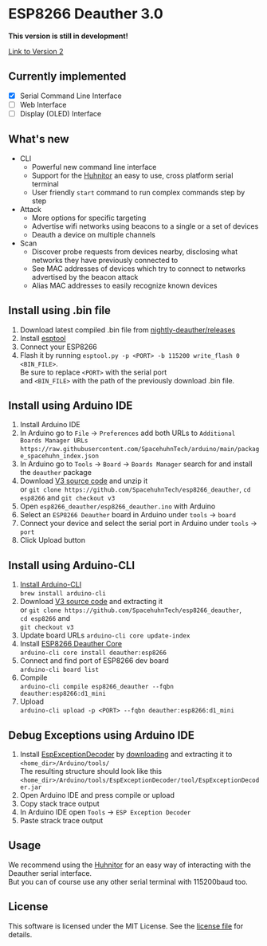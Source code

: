 # ESP8266 Deauther 3.0

**This version is still in development!**  

[Link to Version 2](https://github.com/SpacehuhnTech/esp8266_deauther/tree/v2/esp8266_deauther)  

## Currently implemented

- [x] Serial Command Line Interface
- [ ] Web Interface
- [ ] Display (OLED) Interface

## What's new

- CLI
  - Powerful new command line interface
  - Support for the [Huhnitor](https://github.com/spacehuhntech/huhnitor) an easy to use, cross platform serial terminal
  - User friendly `start` command to run complex commands step by step
- Attack
  - More options for specific targeting
  - Advertise wifi networks using beacons to a single or a set of devices
  - Deauth a device on multiple channels
- Scan
  - Discover probe requests from devices nearby, disclosing what networks they have previously connected to
  - See MAC addresses of devices which try to connect to networks advertised by the beacon attack
  - Alias MAC addresses to easily recognize known devices
 
## Install using .bin file

1. Download latest compiled .bin file from [nightly-deauther/releases](https://github.com/SpacehuhnTech/nightly-deauther/releases)
2. Install [esptool](https://github.com/espressif/esptool/)
3. Connect your ESP8266
4. Flash it by running `esptool.py -p <PORT> -b 115200 write_flash 0 <BIN_FILE>`.  
   Be sure to replace `<PORT>` with the serial port  
   and `<BIN_FILE>` with the path of the previously download .bin file.

## Install using Arduino IDE

1. Install Arduino IDE
2. In Arduino go to `File` -> `Preferences` add both URLs to `Additional Boards Manager URLs`
   `https://raw.githubusercontent.com/SpacehuhnTech/arduino/main/package_spacehuhn_index.json`  
3. In Arduino go to `Tools` -> `Board` -> `Boards Manager` search for and install the `deauther` package  
4. Download [V3 source code](https://github.com/SpacehuhnTech/esp8266_deauther/archive/v3.zip) and unzip it  
   or `git clone https://github.com/SpacehuhnTech/esp8266_deauther`, `cd esp8266` and `git checkout v3`
5. Open `esp8266_deauther/esp8266_deauther.ino` with Arduino
6. Select an `ESP8266 Deauther` board in Arduino under `tools` -> `board`
7. Connect your device and select the serial port in Arduino under `tools` -> `port`
8. Click Upload button

## Install using Arduino-CLI

1. [Install Arduino-CLI](https://arduino.github.io/arduino-cli/installation/)  
   `brew install arduino-cli`
2. Download [V3 source code](https://github.com/SpacehuhnTech/esp8266_deauther/archive/v3.zip) and extracting it  
   or `git clone https://github.com/SpacehuhnTech/esp8266_deauther`,  
   `cd esp8266` and  
   `git checkout v3`
3. Update board URLs `arduino-cli core update-index`
5. Install [ESP8266 Deauther Core](https://github.com/tobozo/Arduino/)  
   `arduino-cli core install deauther:esp8266`
7. Connect and find port of ESP8266 dev board  
  `arduino-cli board list`
8. Compile  
  `arduino-cli compile esp8266_deauther --fqbn deauther:esp8266:d1_mini`
9. Upload  
   `arduino-cli upload -p <PORT> --fqbn deauther:esp8266:d1_mini`

## Debug Exceptions using Arduino IDE

1. Install [EspExceptionDecoder](https://github.com/me-no-dev/EspExceptionDecoder) by [downloading](https://github.com/me-no-dev/EspExceptionDecoder/releases/download/1.1.0/EspExceptionDecoder-1.1.0.zip) and extracting it to `<home_dir>/Arduino/tools/`  
  The resulting structure should look like this `<home_dir>/Arduino/tools/EspExceptionDecoder/tool/EspExceptionDecoder.jar`  
2. Open Arduino IDE and press compile or upload
3. Copy stack trace output
4. In Arduino IDE open `Tools` -> `ESP Exception Decoder`
5. Paste strack trace output

## Usage

We recommend using the [Huhnitor](https://github.com/spacehuhntech/huhnitor) for an easy way of interacting with the Deauther serial interface.  
But you can of course use any other serial terminal with 115200baud too.  

## License

This software is licensed under the MIT License. See the [license file](LICENSE) for details.  
